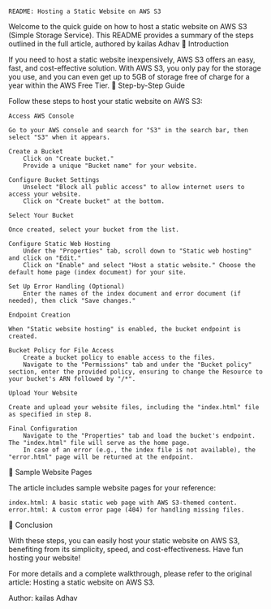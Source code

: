                                                                                    README: Hosting a Static Website on AWS S3

Welcome to the quick guide on how to host a static website on AWS S3 (Simple Storage Service). This README provides a summary of the steps outlined in the full article, authored by kailas Adhav
🚀 Introduction

If you need to host a static website inexpensively, AWS S3 offers an easy, fast, and cost-effective solution. With AWS S3, you only pay for the storage you use, and you can even get up to 5GB of storage free of charge for a year within the AWS Free Tier.
📜 Step-by-Step Guide

Follow these steps to host your static website on AWS S3:

    Access AWS Console

    Go to your AWS console and search for "S3" in the search bar, then select "S3" when it appears.

    Create a Bucket
        Click on "Create bucket."
        Provide a unique "Bucket name" for your website.

    Configure Bucket Settings
        Unselect "Block all public access" to allow internet users to access your website.
        Click on "Create bucket" at the bottom.

    Select Your Bucket

    Once created, select your bucket from the list.

    Configure Static Web Hosting
        Under the "Properties" tab, scroll down to "Static web hosting" and click on "Edit."
        Click on "Enable" and select "Host a static website." Choose the default home page (index document) for your site.

    Set Up Error Handling (Optional)
        Enter the names of the index document and error document (if needed), then click "Save changes."

    Endpoint Creation

    When "Static website hosting" is enabled, the bucket endpoint is created.

    Bucket Policy for File Access
        Create a bucket policy to enable access to the files.
        Navigate to the "Permissions" tab and under the "Bucket policy" section, enter the provided policy, ensuring to change the Resource to your bucket's ARN followed by "/*".

    Upload Your Website

    Create and upload your website files, including the "index.html" file as specified in step 8.

    Final Configuration
        Navigate to the "Properties" tab and load the bucket's endpoint. The "index.html" file will serve as the home page.
        In case of an error (e.g., the index file is not available), the "error.html" page will be returned at the endpoint.

📃 Sample Website Pages

The article includes sample website pages for your reference:

    index.html: A basic static web page with AWS S3-themed content.
    error.html: A custom error page (404) for handling missing files.

🎉 Conclusion

With these steps, you can easily host your static website on AWS S3, benefiting from its simplicity, speed, and cost-effectiveness. Have fun hosting your website!

For more details and a complete walkthrough, please refer to the original article: Hosting a static website on AWS S3.

Author: kailas Adhav
